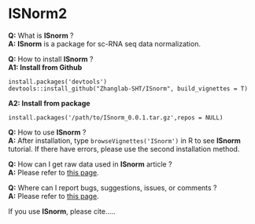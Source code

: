 # ISNorm2

**Q:** What is **ISnorm** ?  
**A:** **ISnorm** is a package for sc-RNA seq data normalization.

**Q:** How to install **ISnorm** ?  
**A1: Install from Github** 
```
install.packages('devtools')  
devtools::install_github("Zhanglab-SHT/ISnorm", build_vignettes = T)
````  
**A2: Install from package** 
```
install.packages('/path/to/ISnorm_0.0.1.tar.gz',repos = NULL)
````  


**Q:** How to use **ISnorm** ?  
**A:** After installation, type `browseVignettes('ISnorm')` in R to see **ISnorm** tutorial. If there have errors, please
use the second installation method.

**Q:** How can I get raw data used  in **ISnorm** article ?  
**A:** Please refer to [this page](https://mega.nz/folder/ZuQ3maLS#k_Gwe8dVXMhjr6O3ET224g).

**Q:** Where can I report bugs, suggestions, issues, or comments ?  
**A:** Please refer to [this page](https://github.com/Zhanglab-SHT/ISNorm2/issues).

If you use **ISnorm**, please cite.....
